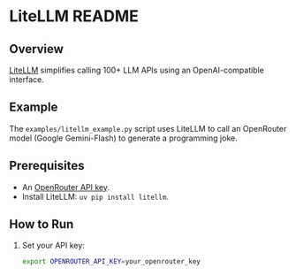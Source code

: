 # LiteLLM README

## Overview
[LiteLLM](https://github.com/BerriAI/litellm) simplifies calling 100+ LLM APIs using an OpenAI-compatible interface.

## Example
The `examples/litellm_example.py` script uses LiteLLM to call an OpenRouter model (Google Gemini-Flash) to generate a programming joke.

## Prerequisites
- An [OpenRouter API key](https://openrouter.ai/keys).
- Install LiteLLM: `uv pip install litellm`.

## How to Run
1. Set your API key:
   ```bash
   export OPENROUTER_API_KEY=your_openrouter_key